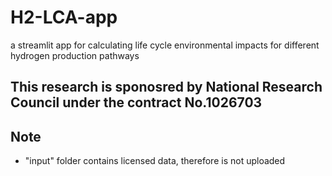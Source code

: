 # H2-LCA-app
a streamlit app for calculating life cycle environmental impacts for different hydrogen production pathways

## This research is sponosred by National Research Council under the contract No.1026703

## Note
- "input" folder contains licensed data, therefore is not uploaded
